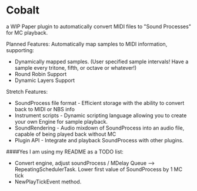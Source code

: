 # Cobalt
a WIP Paper plugin to automatically convert MIDI files to "Sound Processes" for MC playback. 



Planned Features:
Automatically map samples to MIDI information, supporting:
- Dynamically mapped samples. (User specified sample intervals! Have a sample every tritone, fifth, or octave or whatever!)
- Round Robin Support
- Dynamic Layers Support



Stretch Features:
- SoundProcess file format - Efficient storage with the ability to convert back to MIDI or NBS info
- Instrument scripts - Dynamic scripting language allowing you to create your own Engine for sample playback. 
- SoundRendering - Audio mixdown of SoundProcess into an audio file, capable of being played back without MC
- Plugin API - Integrate and playback SoundProcess with other plugins. 


####Yes I am using my README as a TODO list:
- Convert engine, adjust soundProcess / MDelay Queue --> RepeatingSchedulerTask. Lower first value of SoundProcess by 1 MC tick
- NewPlayTickEvent method. 
